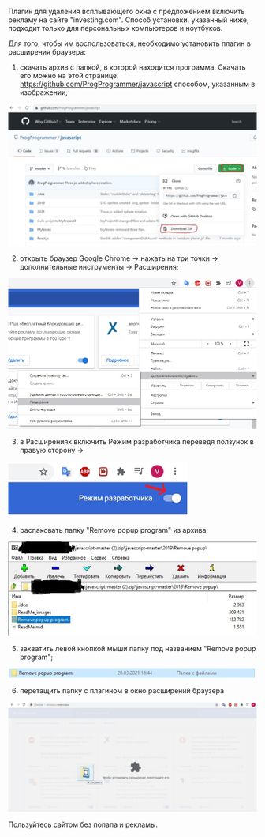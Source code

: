 Плагин для удаления всплывающего окна с предложением включить рекламу на сайте "investing.com". Способ установки, указанный ниже, подходит только для персональных компьютеров и ноутбуков.



Для того, чтобы им воспользоваться, необходимо установить плагин в расширения браузера:

1) скачать архив с папкой, в которой находится программа. Скачать его можно на этой странице: https://github.com/ProgProgrammer/javascript способом, указанным в изображении;

![image5](ReadMe_image/image5.JPG)



2) открыть браузер Google Chrome -> нажать на три точки -> дополнительные инструменты -> Расширения;

![image2](ReadMe_image/image2.jpg)

3) в Расширениях включить Режим разработчика переведя ползунок в правую сторону -> 

![image3](ReadMe_image/image3.jpg)



4) распаковать папку "Remove popup program" из архива;

![image6](ReadMe_image/image6.JPG)



5) захватить левой кнопкой мыши папку под названием "Remove popup program";

![image1](ReadMe_image/image1.JPG)



6) перетащить папку с плагином в окно расширений браузера

![image4](ReadMe_image/image4.jpg)



Пользуйтесь сайтом без попапа и рекламы.